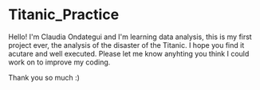 # Titanic_Practice

Hello! I'm Claudia Ondategui and I'm learning data analysis, this is my first project ever, the analysis of the disaster of the Titanic.
I hope you find it acutare and well executed. Please let me know anyhting you think I could work on to improve my coding. 

Thank you so much :)
